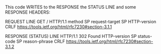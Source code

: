 This code WRITES to the RESPONSE the STATUS LINE and some RESPONSE HEADERS:

REQUEST LINE
GET / HTTP/1.1
method SP request-target SP HTTP-version CRLF
https://tools.ietf.org/html/rfc7230#section-3.1.1

RESPONSE (STATUS) LINE
HTTP/1.1 302 Found
HTTP-version SP status-code SP reason-phrase CRLF
https://tools.ietf.org/html/rfc7230#section-3.1.2


